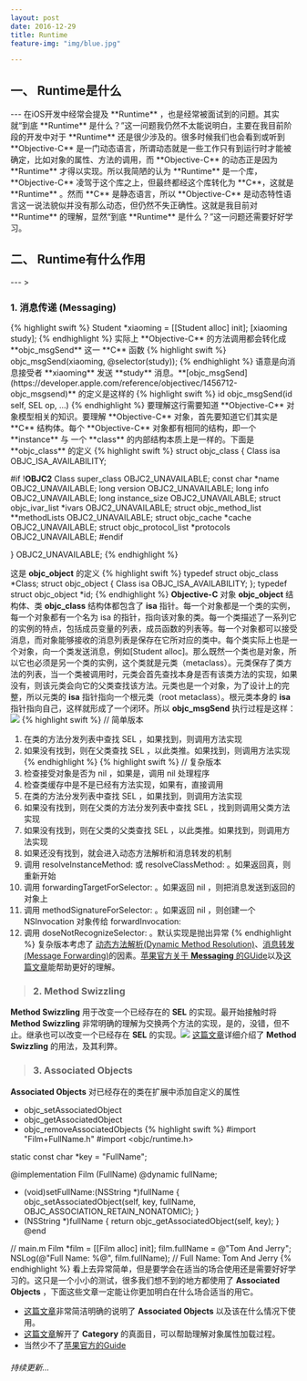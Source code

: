 ```yaml
---
layout: post
date: 2016-12-29
title: Runtime
feature-img: "img/blue.jpg"

---
```


<h2>一、 Runtime是什么</h2>
---
在iOS开发中经常会提及 **Runtime** ，也是经常被面试到的问题。其实就“到底 **Runtime** 是什么？”这一问题我仍然不太能说明白，主要在我目前阶段的开发中对于 **Runtime** 还是很少涉及的。很多时候我们也会看到或听到 **Objective-C** 是一门动态语言，所谓动态就是一些工作只有到运行时才能被确定，比如对象的属性、方法的调用，而 **Objective-C** 的动态正是因为 **Runtime** 才得以实现。所以我简陋的认为 **Runtime** 是一个库，**Objective-C** 凌驾于这个库之上，但最终都经这个库转化为 **C**，这就是 **Runtime** 。然而 **C** 是静态语言，所以 **Objective-C** 是动态特性语言这一说法貌似并没有那么动态，但仍然不失正确性。这就是我目前对 **Runtime** 的理解，显然“到底 **Runtime** 是什么？”这一问题还需要好好学习。

<h2>二、 Runtime有什么作用</h2>
---
> <h3>1. 消息传递 (Messaging)</h3>
{% highlight swift %}
Student *xiaoming = [[Student alloc] init];
[xiaoming study];
{% endhighlight %}
实际上 **Objective-C** 的方法调用都会转化成 **objc_msgSend** 这一 **C** 函数
{% highlight swift %}
objc_msgSend(xiaoming, @selector(study));
{% endhighlight %}
语意是向消息接受者 **xiaoming** 发送 **study** 消息。**[objc_msgSend](https://developer.apple.com/reference/objectivec/1456712-objc_msgsend)** 的定义是这样的
{% highlight swift %}
id objc_msgSend(id self, SEL op, ...)
{% endhighlight %}
要理解这行需要知道 **Objective-C** 对象模型相关的知识。要理解 **Objective-C** 对象，首先要知道它们其实是 **C** 结构体。每个 **Objective-C** 对象都有相同的结构，即一个 **instance** 与 一个 **class** 的内部结构本质上是一样的。下面是 **objc_class** 的定义
{% highlight swift %}
struct objc_class {
    Class isa  OBJC_ISA_AVAILABILITY;

#if !__OBJC2__
    Class super_class                                        OBJC2_UNAVAILABLE;
    const char *name                                         OBJC2_UNAVAILABLE;
    long version                                             OBJC2_UNAVAILABLE;
    long info                                                OBJC2_UNAVAILABLE;
    long instance_size                                       OBJC2_UNAVAILABLE;
    struct objc_ivar_list *ivars                             OBJC2_UNAVAILABLE;
    struct objc_method_list **methodLists                    OBJC2_UNAVAILABLE;
    struct objc_cache *cache                                 OBJC2_UNAVAILABLE;
    struct objc_protocol_list *protocols                     OBJC2_UNAVAILABLE;
#endif

} OBJC2_UNAVAILABLE;
{% endhighlight %}

这是 **objc_object** 的定义
{% highlight swift %}
typedef struct objc_class *Class;
struct objc_object {
    Class isa  OBJC_ISA_AVAILABILITY;
};
typedef struct objc_object *id;
{% endhighlight %}
**Objective-C** 对象 **objc_object** 结构体、类 **objc_class** 结构体都包含了 **isa** 指针。每一个对象都是一个类的实例，每一个对象都有一个名为 isa 的指针，指向该对象的类。每一个类描述了一系列它的实例的特点，包括成员变量的列表，成员函数的列表等。每一个对象都可以接受消息，而对象能够接收的消息列表是保存在它所对应的类中。每个类实际上也是一个对象，向一个类发送消息，例如[Student alloc]。那么既然一个类也是对象，所以它也必须是另一个类的实例，这个类就是元类（metaclass）。元类保存了类方法的列表，当一个类被调用时，元类会首先查找本身是否有该类方法的实现，如果没有，则该元类会向它的父类查找该方法。元类也是一个对象，为了设计上的完整，所以元类的 **isa** 指针指向一个根元类（root metaclass）。根元类本身的 **isa** 指针指向自己，这样就形成了一个闭环。所以 **objc_msgSend** 执行过程是这样：
![](https://developer.apple.com/library/content/documentation/Cocoa/Conceptual/ObjCRuntimeGuide/Art/messaging1.gif)
{% highlight swift %}
// 简单版本
1. 在类的方法分发列表中查找 SEL ，如果找到，则调用方法实现
2. 如果没有找到，则在父类查找 SEL ，以此类推。如果找到，则调用方法实现
{% endhighlight %}
{% highlight swift %}
// 复杂版本
1. 检查接受对象是否为 nil ，如果是，调用 nil 处理程序
2. 检查类缓存中是不是已经有方法实现，如果有，直接调用
3. 在类的方法分发列表中查找 SEL ，如果找到，则调用方法实现
4. 如果没有找到，则在父类的方法分发列表中查找 SEL ，找到则调用父类方法实现
5. 如果没有找到，则在父类的父类查找 SEL ，以此类推。如果找到，则调用方法实现
6. 如果还没有找到，就会进入动态方法解析和消息转发的机制
7. 调用 resolveInstanceMethod: 或 resolveClassMethod: 。如果返回真，则重新开始
8. 调用 forwardingTargetForSelector: 。如果返回 nil ，则把消息发送到返回的对象上
9. 调用 methodSignatureForSelector: 。如果返回 nil ，则创建一个 NSInvocation 对象传给 forwardInvocation:
10. 调用 doseNotRecognizeSelector: 。默认实现是抛出异常
{% endhighlight %}
复杂版本考虑了
[动态方法解析(Dynamic Method Resolution)](https://developer.apple.com/library/content/documentation/Cocoa/Conceptual/ObjCRuntimeGuide/Articles/ocrtDynamicResolution.html#//apple_ref/doc/uid/TP40008048-CH102-SW1)、[消息转发(Message Forwarding)](https://developer.apple.com/library/content/documentation/Cocoa/Conceptual/ObjCRuntimeGuide/Articles/ocrtForwarding.html#//apple_ref/doc/uid/TP40008048-CH105-SW1)的因素。[苹果官方关于 **Messaging** 的GUide](https://developer.apple.com/library/content/documentation/Cocoa/Conceptual/ObjCRuntimeGuide/Articles/ocrtHowMessagingWorks.html#//apple_ref/doc/uid/TP40008048-CH104-SW1)以及[这篇文章](http://www.cnblogs.com/fengmin/p/5820453.html)能帮助更好的理解。

> <h3>2. Method Swizzling</h3>

**Method Swizzling** 用于改变一个已经存在的 **SEL** 的实现。最开始接触时将 **Method Swizzling** 非常明确的理解为交换两个方法的实现，是的，没错，但不止。继承也可以改变一个已经存在 **SEL** 的实现。![](http://ogkg37m8j.bkt.clouddn.com/image/runtime/runtime_method_swizzling.png)
[这篇文章](http://nshipster.cn/method-swizzling/)详细介绍了 **Method Swizzling** 的用法，及其利弊。

> <h3>3. Associated Objects</h3>

 **Associated Objects** 对已经存在的类在扩展中添加自定义的属性

 * objc_setAssociatedObject
 * objc_getAssociatedObject
 * objc_removeAssociatedObjects
{% highlight swift %}
#import "Film+FullName.h"
#import <objc/runtime.h>

static const char *key = "FullName";

@implementation Film (FullName)
@dynamic fullName;

- (void)setFullName:(NSString *)fullName {
    objc_setAssociatedObject(self, key, fullName, OBJC_ASSOCIATION_RETAIN_NONATOMIC);
}
- (NSString *)fullName {
    return objc_getAssociatedObject(self, key);
}
@end

// main.m
Film *film = [[Film alloc] init];
film.fullName = @"Tom And Jerry";
NSLog(@"Full Name: %@",  film.fullName);
// Full Name: Tom And Jerry
{% endhighlight %}
看上去异常简单，但是要学会在适当的场合使用还是需要好好学习的。这只是一个小小的测试，很多我们想不到的地方都使用了  **Associated Objects** ，下面这些文章一定能让你更加明白在什么场合适当的用它。

* [这篇文章](http://nshipster.cn/associated-objects/)非常简洁明确的说明了 **Associated Objects** 以及该在什么情况下使用。
* [这篇文章](http://tech.meituan.com/DiveIntoCategory.html)解开了 **Category** 的真面目，可以帮助理解对象属性加载过程。
* 当然少不了[苹果官方的Guide](https://developer.apple.com/library/content/documentation/Cocoa/Conceptual/ProgrammingWithObjectiveC/CustomizingExistingClasses/CustomizingExistingClasses.html#//apple_ref/doc/uid/TP40011210-CH6-SW1)

<h6>持续更新...</h6>

